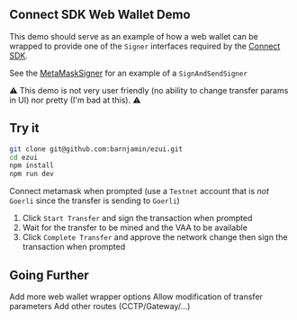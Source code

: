 Connect SDK Web Wallet Demo
---------------------------

This demo should serve as an example of how a web wallet can be wrapped to provide one of the `Signer` interfaces required by the [Connect SDK](https://github.com/wormhole-foundation/connect-sdk).

See the [MetaMaskSigner](src/metamask.ts) for an example of a `SignAndSendSigner`


:warning: This demo is not very user friendly (no ability to change transfer params in UI) nor pretty (I'm bad at this). :warning:

## Try it

```sh
git clone git@github.com:barnjamin/ezui.git
cd ezui
npm install
npm run dev
```

Connect metamask when prompted (use a `Testnet` account that is _not_ `Goerli` since the transfer is sending to `Goerli`) 

1) Click `Start Transfer` and sign the transaction when prompted
2) Wait for the transfer to be mined and the VAA to be available
3) Click `Complete Transfer` and approve the network change then sign the transaction when prompted


## Going Further

Add more web wallet wrapper options
Allow modification of transfer parameters
Add other routes (CCTP/Gateway/...)
